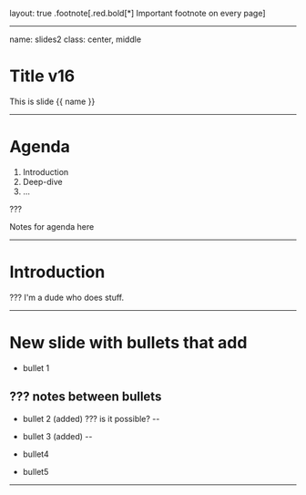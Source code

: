 layout: true
.footnote[.red.bold[*] Important footnote on every page]

---

name: slides2
class: center, middle
# Title v16

This is slide {{ name }}

---

# Agenda

1. Introduction
2. Deep-dive
3. ...

???

Notes for agenda here

---

# Introduction

???
I'm a dude who does stuff.

---

# New slide with bullets that add

- bullet 1

???
notes between bullets
--

- bullet 2 (added)
???
is it possible?
--

- bullet 3 (added)
--

- bullet4
- bullet5

---
